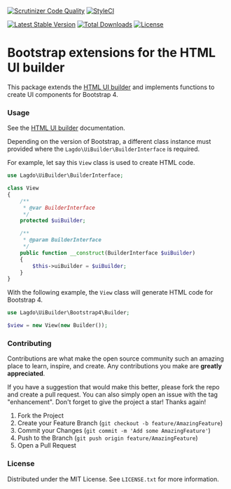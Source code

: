 [![Scrutinizer Code Quality](https://scrutinizer-ci.com/g/lagdo/ui-builder-bootstrap4/badges/quality-score.png?b=main)](https://scrutinizer-ci.com/g/lagdo/ui-builder-bootstrap4/?branch=main)
[![StyleCI](https://styleci.io/repos/449480114/shield?branch=main)](https://styleci.io/repos/449480114)

[![Latest Stable Version](https://poser.pugx.org/lagdo/ui-builder-bootstrap4/v/stable)](https://packagist.org/packages/lagdo/ui-builder-bootstrap4)
[![Total Downloads](https://poser.pugx.org/lagdo/ui-builder-bootstrap4/downloads)](https://packagist.org/packages/lagdo/ui-builder-bootstrap4)
[![License](https://poser.pugx.org/lagdo/ui-builder-bootstrap4/license)](https://packagist.org/packages/lagdo/ui-builder-bootstrap4)

Bootstrap extensions for the HTML UI builder
============================================

This package extends the [HTML UI builder](https://github.com/lagdo/ui-builder) and implements functions to create UI components for Bootstrap 4.

### Usage

See the [HTML UI builder](https://github.com/lagdo/ui-builder) documentation.

Depending on the version of Bootstrap, a different class instance must provided where the `Lagdo\UiBuilder\BuilderInterface` is required.

For example, let say this `View` class is used to create HTML code.
```php
use Lagdo\UiBuilder\BuilderInterface;

class View
{
    /**
     * @var BuilderInterface
     */
    protected $uiBuilder;

    /**
     * @param BuilderInterface
     */
    public function __construct(BuilderInterface $uiBuilder)
    {
        $this->uiBuilder = $uiBuilder;
    }
}
```

With the following example, the `View` class will generate HTML code for Bootstrap 4.
```php
use Lagdo\UiBuilder\Bootstrap4\Builder;

$view = new View(new Builder());
```

### Contributing

Contributions are what make the open source community such an amazing place to learn, inspire, and create. Any contributions you make are **greatly appreciated**.

If you have a suggestion that would make this better, please fork the repo and create a pull request. You can also simply open an issue with the tag "enhancement".
Don't forget to give the project a star! Thanks again!

1. Fork the Project
2. Create your Feature Branch (`git checkout -b feature/AmazingFeature`)
3. Commit your Changes (`git commit -m 'Add some AmazingFeature'`)
4. Push to the Branch (`git push origin feature/AmazingFeature`)
5. Open a Pull Request

### License

Distributed under the MIT License. See `LICENSE.txt` for more information.
